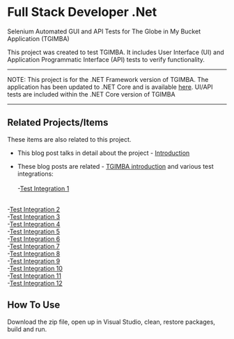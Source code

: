 # Full Stack Developer .Net
Selenium Automated GUI and API Tests for The Globe in My Bucket Application (TGIMBA)

This project was created to test TGIMBA.  It includes User Interface (UI) and Application Programmatic Interface (API) tests to verify functionality.

*******
NOTE:  This project is for the .NET Framework version of TGIMBA.  The application has been updated to .NET Core and is available 
<a href="https://github.com/ehelin/TgimbaNetCore/">here</a>.  UI/API tests are included within the .NET Core version of TGIMBA
*******

## Related Projects/Items

These items are also related to this project. 

* This blog post talks in detail about the project - 
<a href="https://erichelin.wordpress.com/2016/03/19/tgimba-automated-testing-with-selenium/">Introduction</a>

* These blog posts are related - 
<a href="https://erichelin.wordpress.com/2016/03/09/tgimba/">TGIMBA introduction</a> and various test integrations:
<br /><br />
-<a href="https://erichelin.wordpress.com/2018/11/02/tgimba-net-core-upgrade-login-page-selenium-integration-test/">Test Integration 1</a>
<br />
-<a href="https://erichelin.wordpress.com/2018/11/30/tgimba-net-core-upgrade-registration-page-vanilla-js-jquery-js-angular-6-type-script-and-react-redux-js-w-selenium-test/">Test Integration 2</a>
<br />
-<a href="https://erichelin.wordpress.com/2018/12/12/tgimba-net-core-upgrade-main-display-panel-vanilla-js-jquery-js-angular-6-type-script-and-react-redux-js-w-selenium-test/">Test Integration 3</a>
<br />
-<a href="https://erichelin.wordpress.com/2019/01/08/tgimba-net-core-upgrade-main-menu-with-partial-functionality-vanilla-js-jquery-js-angular-6-type-script-and-react-redux-js-w-selenium-test/">Test Integration 4</a>
<br />
-<a href="https://erichelin.wordpress.com/2019/02/11/tgimba-net-core-upgrade-adding-displaying-bucket-list-items-vanilla-js-jquery-js-angular-6-type-script-and-react-redux-js-w-selenium-test/">Test Integration 5</a>
<br />
-<a href="https://erichelin.wordpress.com/2019/02/16/tgimba-net-core-upgrade-editing-deleting-bucket-list-items-vanilla-js-jquery-js-angular-6-type-script-and-react-redux-js-w-selenium-test/">Test Integration 6</a>
<br />
-<a href="https://erichelin.wordpress.com/2019/03/07/tgimba-net-core-upgrade-sorting-vanilla-js-jquery-js-angular-6-type-script-and-react-redux-js-w-selenium-test/">Test Integration 7</a>
<br />
-<a href="https://erichelin.wordpress.com/2019/03/18/tgimba-net-core-upgrade-searching-vanilla-js-jquery-js-angular-6-type-script-and-react-redux-js-w-selenium-test/">Test Integration 8</a>
<br />
-<a href="https://erichelin.wordpress.com/2019/04/02/tgimba-net-core-upgrade-react-redux-js-refactor/">Test Integration 9</a>
<br />
-<a href="https://erichelin.wordpress.com/2019/07/06/tgimba-net-core-new-dashboard-oriented-welcome-pae/">Test Integration 10</a>
<br />
-<a href="https://erichelin.wordpress.com/2019/12/26/tgimba-net-core-api-the-new-api-and-service-layers-part-3-bucket-list-item-methods/">Test Integration 11</a>
<br />
-<a href="https://erichelin.wordpress.com/2020/01/20/tgimba-net-core-integrating-website-with-api-ish/">Test Integration 12</a>

## How To Use
Download the zip file, open up in Visual Studio, clean, restore packages, build and run.



